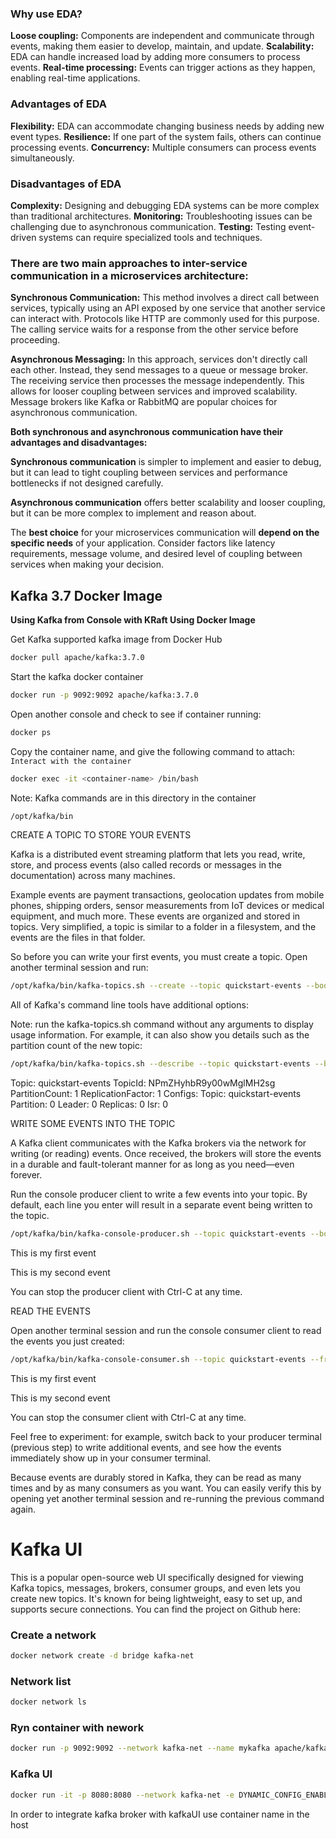 ### **Why use EDA?**
**Loose coupling:** Components are independent and communicate through events, making them easier to develop, maintain, and update.
**Scalability:** EDA can handle increased load by adding more consumers to process events.
**Real-time processing:** Events can trigger actions as they happen, enabling real-time applications.

### **Advantages of EDA**
**Flexibility:** EDA can accommodate changing business needs by adding new event types.
**Resilience:** If one part of the system fails, others can continue processing events.
**Concurrency:** Multiple consumers can process events simultaneously.

### **Disadvantages of EDA**
**Complexity:** Designing and debugging EDA systems can be more complex than traditional architectures.
**Monitoring:** Troubleshooting issues can be challenging due to asynchronous communication.
**Testing:** Testing event-driven systems can require specialized tools and techniques.

### **There are two main approaches to inter-service communication in a microservices architecture:**

**Synchronous Communication:** This method involves a direct call between services, typically using an API exposed by one service that another service can interact with. Protocols like HTTP are commonly used for this purpose. The calling service waits for a response from the other service before proceeding.

**Asynchronous Messaging:** In this approach, services don't directly call each other. Instead, they send messages to a queue or message broker. The receiving service then processes the message independently. This allows for looser coupling between services and improved scalability. Message brokers like Kafka or RabbitMQ are popular choices for asynchronous communication.

**Both synchronous and asynchronous communication have their advantages and disadvantages:**

**Synchronous communication** is simpler to implement and easier to debug, but it can lead to tight coupling between services and performance bottlenecks if not designed carefully.

**Asynchronous communication** offers better scalability and looser coupling, but it can be more complex to implement and reason about.

The **best choice** for your microservices communication will **depend on the specific needs** of your application. Consider factors like latency requirements, message volume, and desired level of coupling between services when making your decision.

## **Kafka 3.7 Docker Image**

**Using Kafka from Console with KRaft Using Docker Image**

Get Kafka supported kafka image from Docker Hub
```bash
docker pull apache/kafka:3.7.0
```
Start the kafka docker container

```bash
docker run -p 9092:9092 apache/kafka:3.7.0
```
Open another console and check to see if container running:

```bash
docker ps
```
Copy the container name, and give the following command to attach:
`Interact with the container`

```bash
docker exec -it <container-name> /bin/bash
```
Note: Kafka commands are in this directory in the container

```bash
/opt/kafka/bin
```
CREATE A TOPIC TO STORE YOUR EVENTS

Kafka is a distributed event streaming platform that lets you read, write, store, and process events (also called records or messages in the documentation) across many machines.

Example events are payment transactions, geolocation updates from mobile phones, shipping orders, sensor measurements from IoT devices or medical equipment, and much more. These events are organized and stored in topics. Very simplified, a topic is similar to a folder in a filesystem, and the events are the files in that folder.

So before you can write your first events, you must create a topic. Open another terminal session and run:
```bash
/opt/kafka/bin/kafka-topics.sh --create --topic quickstart-events --bootstrap-server localhost:9092
```
All of Kafka's command line tools have additional options:

Note: run the kafka-topics.sh command without any arguments to display usage information. For example, it can also show you details such as the partition count of the new topic:
```bash
/opt/kafka/bin/kafka-topics.sh --describe --topic quickstart-events --bootstrap-server localhost:9092
```
Topic: quickstart-events TopicId: NPmZHyhbR9y00wMglMH2sg PartitionCount: 1 ReplicationFactor: 1 Configs: Topic: quickstart-events Partition: 0 Leader: 0 Replicas: 0 Isr: 0

WRITE SOME EVENTS INTO THE TOPIC

A Kafka client communicates with the Kafka brokers via the network for writing (or reading) events. Once received, the brokers will store the events in a durable and fault-tolerant manner for as long as you need—even forever.

Run the console producer client to write a few events into your topic. By default, each line you enter will result in a separate event being written to the topic.

```bash
/opt/kafka/bin/kafka-console-producer.sh --topic quickstart-events --bootstrap-server localhost:9092
```
This is my first event

This is my second event

You can stop the producer client with Ctrl-C at any time.

READ THE EVENTS

Open another terminal session and run the console consumer client to read the events you just created:

```bash
/opt/kafka/bin/kafka-console-consumer.sh --topic quickstart-events --from-beginning --bootstrap-server localhost:9092
```
This is my first event

This is my second event

You can stop the consumer client with Ctrl-C at any time.

Feel free to experiment: for example, switch back to your producer terminal (previous step) to write additional events, and see how the events immediately show up in your consumer terminal.

Because events are durably stored in Kafka, they can be read as many times and by as many consumers as you want. You can easily verify this by opening yet another terminal session and re-running the previous command again.

# Kafka UI
This is a popular open-source web UI specifically designed for viewing Kafka topics, messages, brokers, consumer groups, and even lets you create new topics. It's known for being lightweight, easy to set up, and supports secure connections. You can find the project on Github here:

### Create a network
```bash
docker network create -d bridge kafka-net
```

### Network list
```bash
docker network ls
```

### Ryn container with nework
```bash
docker run -p 9092:9092 --network kafka-net --name mykafka apache/kafka:3.7.0
```

### Kafka UI
```bash
docker run -it -p 8080:8080 --network kafka-net -e DYNAMIC_CONFIG_ENABLED=true provectuslabs/kafka-ui
```
In order to integrate kafka broker with kafkaUI use container name in the host